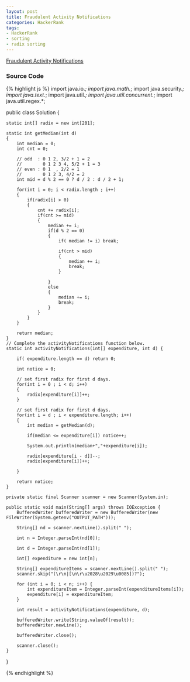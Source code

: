 ```yaml
---
layout: post
title: Fraudulent Activity Notifications
categories: HackerRank
tags:
- HackerRank
- sorting
- radix sorting
---
```


[Fraudulent Activity Notifications](https://www.hackerrank.com/challenges/fraudulent-activity-notifications/problem)

### Source Code

{% highlight js %}
import java.io.*;
import java.math.*;
import java.security.*;
import java.text.*;
import java.util.*;
import java.util.concurrent.*;
import java.util.regex.*;

public class Solution {
    
    static int[] radix = new int[201];
    
    static int getMedian(int d)
    {
        int median = 0;
        int cnt = 0;
        
        // odd  : 0 1 2, 3/2 + 1 = 2
        //        0 1 2 3 4, 5/2 + 1 = 3
        // even : 0 1  , 2/2 = 1 
        //        0 1 2 3, 4/2 = 2
        int mid = d % 2 == 0 ? d / 2 : d / 2 + 1;
        
        for(int i = 0; i < radix.length ; i++)
        {
            if(radix[i] > 0)
            {
                cnt += radix[i];
                if(cnt >= mid)
                {
                    median += i;
                    if(d % 2 == 0)
                    {
                        if( median != i) break;
                        
                        if(cnt > mid) 
                        {
                            median += i;
                            break;
                        }
                        
                    }
                    else
                    {
                        median += i;
                        break;                        
                    }
                }
            }                
        }
        
        return median;
    }
    // Complete the activityNotifications function below.
    static int activityNotifications(int[] expenditure, int d) {
        
        if( expenditure.length == d) return 0;
        
        int notice = 0;
        
        // set first radix for first d days.
        for(int i = 0 ; i < d; i++)
        {
            radix[expenditure[i]]++;
        }
        
        // set first radix for first d days.
        for(int i = d ; i < expenditure.length; i++)
        {
            int median = getMedian(d);            
            
            if(median <= expenditure[i]) notice++;
            
            System.out.println(median+","+expenditure[i]);
            
            radix[expenditure[i - d]]--;
            radix[expenditure[i]]++;
            
        }
        
        return notice;
    }

    private static final Scanner scanner = new Scanner(System.in);

    public static void main(String[] args) throws IOException {
        BufferedWriter bufferedWriter = new BufferedWriter(new FileWriter(System.getenv("OUTPUT_PATH")));

        String[] nd = scanner.nextLine().split(" ");

        int n = Integer.parseInt(nd[0]);

        int d = Integer.parseInt(nd[1]);

        int[] expenditure = new int[n];

        String[] expenditureItems = scanner.nextLine().split(" ");
        scanner.skip("(\r\n|[\n\r\u2028\u2029\u0085])?");

        for (int i = 0; i < n; i++) {
            int expenditureItem = Integer.parseInt(expenditureItems[i]);
            expenditure[i] = expenditureItem;
        }

        int result = activityNotifications(expenditure, d);

        bufferedWriter.write(String.valueOf(result));
        bufferedWriter.newLine();

        bufferedWriter.close();

        scanner.close();
    }
}

{% endhighlight %}
